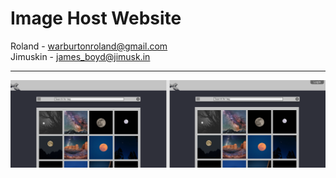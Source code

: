 # Image Host Website

Roland - warburtonroland@gmail.com\
Jimuskin - james_boyd@jimusk.in

---

![Frontend Design](Design/Assets/design.png)
